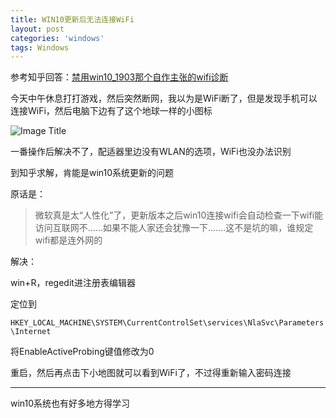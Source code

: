 ```yaml
---
title: WIN10更新后无法连接WiFi
layout: post
categories: 'windows'
tags: Windows
---
```

参考知乎回答：[禁用win10_1903那个自作主张的wifi诊断](https://zhuanlan.zhihu.com/p/80944692)

今天中午休息打打游戏，然后突然断网，我以为是WiFi断了，但是发现手机可以连接WiFi，然后电脑下边有了这个地球一样的小图标

![Image Title](https://pic2.zhimg.com/80/v2-9eb0b082c30dded36e3783625481ddf9_hd.png)

一番操作后解决不了，配适器里边没有WLAN的选项，WiFi也没办法识别

到知乎求解，肯能是win10系统更新的问题

原话是：

> 微软真是太“人性化”了，更新版本之后win10连接wifi会自动检查一下wifi能访问互联网不......如果不能人家还会犹豫一下.......这不是坑的嘛，谁规定wifi都是连外网的

解决：

win+R，regedit进注册表编辑器

定位到

`HKEY_LOCAL_MACHINE\SYSTEM\CurrentControlSet\services\NlaSvc\Parameters\Internet`


将EnableActiveProbing键值修改为0

重启，然后再点击下小地图就可以看到WiFi了，不过得重新输入密码连接


----------------------------

win10系统也有好多地方得学习